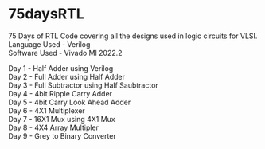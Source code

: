 # 75daysRTL
75 Days of RTL Code covering all the designs used in logic circuits for VLSI.
<br>
Language Used - Verilog 
<br>
Software Used - Vivado Ml 2022.2

Day 1 - Half Adder using Verilog
<br>
Day 2 - Full Adder using Half Adder
<br>
Day 3 - Full Subtractor using Half Saubtractor
<br>
Day 4 - 4bit Ripple Carry Adder
<br>
Day 5 - 4bit Carry Look Ahead Adder
<br>
Day 6 - 4X1 Multiplexer
<br>
Day 7 - 16X1 Mux using 4X1 Mux
<br>
Day 8 - 4X4 Array Multipler
<br>
Day 9 - Grey to Binary Converter

